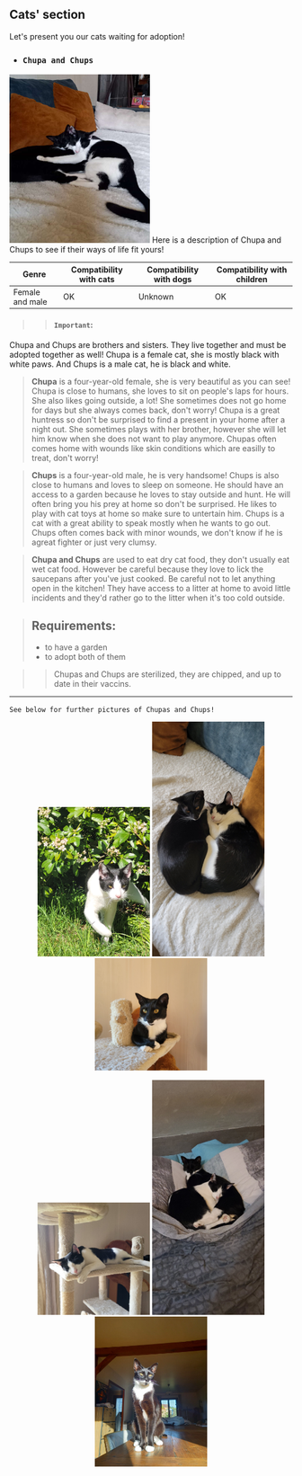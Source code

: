 ## Cats' section
Let's present you our cats waiting for adoption!
- ### `Chupa and Chups`
<img src="./chupa_chups.jpg" alt="chupaschups" width="250" height="300">  
Here is a description of Chupa and Chups to see if their ways of life fit yours!
 
| Genre | Compatibility with cats | Compatibility with dogs | Compatibility with children |
|-------|--------------------|---------------------|----------------------|
| Female and male  | OK               | Unknown                 | OK                |
>>#### `Important`: 
 Chupa and Chups are brothers and sisters. They live together and must be adopted together as well!
 Chupa is a female cat, she is mostly black with white paws. And Chups is a male cat, he is black and white.

>**Chupa** is a four-year-old female, she is very beautiful as you can see! Chupa is close to humans, she loves to sit on people's laps for hours. She also likes going outside, a lot! She sometimes does not go home for days but she always comes back, don't worry! Chupa is a great huntress so don't be surprised to find a present in your home after a night out. She sometimes plays with her brother, however she will let him know when she does not want to play anymore. Chupas often comes home with wounds like skin conditions which are easilly to treat, don't worry!

>**Chups** is a four-year-old male, he is very handsome! Chups is also close to humans and loves to sleep on someone. He should have an access to a garden because he loves to stay outside and hunt. He will often bring you his prey at home so don't be surprised. He likes to play with cat toys at home so make sure to untertain him. Chups is a cat with a great ability to speak mostly when he wants to go out. Chups often comes back with minor wounds, we don't know if he is agreat fighter or just very clumsy.

>**Chupa and Chups** are used to eat dry cat food, they don't usually eat wet cat food. However be careful because they love to lick the saucepans after you've just cooked. Be careful not to let anything open in the kitchen! They have access to a litter at home to avoid little incidents and they'd rather go to the litter when it's too cold outside. 

>## Requirements:
> - to have a garden
> - to adopt both of them

>> Chupas and Chups are sterilized, they are chipped, and up to date in their vaccins.

* * *  
~~~
See below for further pictures of Chupas and Chups! 
~~~
<p align="center">
  <img src="chups.jpg" width="200" />
  <img src="Chupa_chups2.jpg" width="200" />
   <img src="chupa1.jpg" width="200" />
</p>
<p align="center">
  <img src="chups2.jpg" width="200" />
  <img src="chupachups2.jpg" width="200" />
   <img src="chupa2.jpg" width="200" />
</p>

